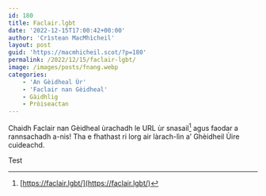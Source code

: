 ```yaml
---
id: 180
title: Faclair.lgbt
date: '2022-12-15T17:00:42+00:00'
author: 'Crìstean MacMhìcheil'
layout: post
guid: 'https://macmhicheil.scot/?p=180'
permalink: /2022/12/15/faclair-lgbt/
image: /images/posts/fnang.webp
categories:
    - 'An Gèidheal Ùr'
    - 'Faclair nan Gèidheal'
    - Gàidhlig
    - Pròiseactan
---
```


Chaidh Faclair nan Gèidheal ùrachadh le URL ùr snasail[^1] agus faodar a rannsachadh a-nis! Tha e fhathast ri lorg air làrach-lìn a’ Ghèidheil Ùire cuideachd.

<!--more-->

Test

[^1]: [https://faclair.lgbt/](https://faclair.lgbt/)
